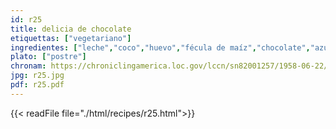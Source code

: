 ```yaml
---
id: r25
title: delicia de chocolate
etiquettas: ["vegetariano"]
ingredientes: ["leche","coco","huevo","fécula de maíz","chocolate","azúcar"]
plato: ["postre"]
chronam: https://chroniclingamerica.loc.gov/lccn/sn82001257/1958-06-22/ed-1/seq-5/
jpg: r25.jpg
pdf: r25.pdf
---
```


{{< readFile file="./html/recipes/r25.html">}}